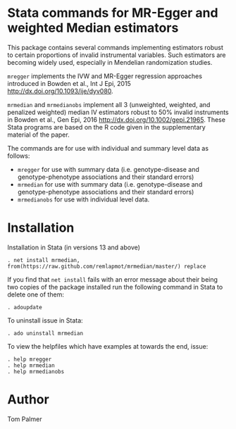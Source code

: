 # Stata commands for MR-Egger and weighted Median estimators
This package contains several commands implementing estimators robust to certain proportions of invalid instrumental variables. Such estimators are becoming widely used, especially in Mendelian randomization studies.

`mregger` implements the IVW and MR-Egger regression approaches introduced in Bowden et al., Int J Epi, 2015 <http://dx.doi.org/10.1093/ije/dyv080>.

`mrmedian` and `mrmedianobs` implement all 3 (unweighted, weighted, and penalized weighted) median IV estimators robust to 50% invalid instruments in Bowden et al., Gen Epi, 2016 <http://dx.doi.org/10.1002/gepi.21965>. These Stata programs are based on the R code given in the supplementary material of the paper.

The commands are for use with individual and summary level data as follows:
 - `mregger` for use with summary data (i.e. genotype-disease and genotype-phenotype associations and their standard errors)
 - `mrmedian` for use with summary data (i.e. genotype-disease and genotype-phenotype associations and their standard errors)
 - `mrmedianobs` for use with individual level data.

Installation
============

Installation in Stata (in versions 13 and above)
```
. net install mrmedian, from(https://raw.github.com/remlapmot/mrmedian/master/) replace
```

If you find that `net install` fails with an error message about their being two copies of the package installed run the following command in Stata to delete one of them:
```
. adoupdate
```

To uninstall issue in Stata:
```
. ado uninstall mrmedian
```

To view the helpfiles which have examples at towards the end, issue:
```
. help mregger
. help mrmedian
. help mrmedianobs
```

Author
=======
Tom Palmer
